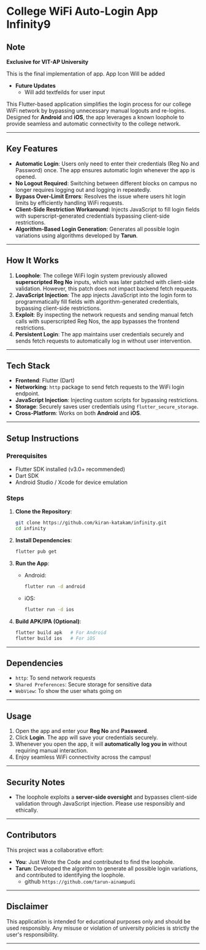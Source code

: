 # College WiFi Auto-Login App **Infinity9**

## Note

**Exclusive for VIT-AP University**

This is the final implementation of app. App Icon Will be added
- **Future Updates**
   - Will add textfeilds for user input

This Flutter-based application simplifies the login process for our college WiFi network by bypassing unnecessary manual logouts and re-logins. Designed for **Android** and **iOS**, the app leverages a known loophole to provide seamless and automatic connectivity to the college network.

---

## Key Features

- **Automatic Login**: Users only need to enter their credentials (Reg No and Password) once. The app ensures automatic login whenever the app is opened.
- **No Logout Required**: Switching between different blocks on campus no longer requires logging out and logging in repeatedly.
- **Bypass Over-Limit Errors**: Resolves the issue where users hit login limits by efficiently handling WiFi requests.
- **Client-Side Restriction Workaround**: Injects JavaScript to fill login fields with superscript-generated credentials bypassing client-side restrictions.
- **Algorithm-Based Login Generation**: Generates all possible login variations using algorithms developed by **Tarun**.

---

## How It Works

1. **Loophole**: The college WiFi login system previously allowed **superscripted Reg No** inputs, which was later patched with client-side validation. However, this patch does not impact backend fetch requests.
2. **JavaScript Injection**: The app injects JavaScript into the login form to programmatically fill fields with algorithm-generated credentials, bypassing client-side restrictions.
3. **Exploit**: By inspecting the network requests and sending manual fetch calls with superscripted Reg Nos, the app bypasses the frontend restrictions.
4. **Persistent Login**: The app maintains user credentials securely and sends fetch requests to automatically log in without user intervention.

---

## Tech Stack

- **Frontend**: Flutter (Dart)
- **Networking**: `http` package to send fetch requests to the WiFi login endpoint.
- **JavaScript Injection**: Injecting custom scripts for bypassing restrictions.
- **Storage**: Securely saves user credentials using `flutter_secure_storage`.
- **Cross-Platform**: Works on both **Android** and **iOS**.

---

## Setup Instructions

### Prerequisites
- Flutter SDK installed (v3.0+ recommended)
- Dart SDK
- Android Studio / Xcode for device emulation

### Steps
1. **Clone the Repository**:
   ```bash
   git clone https://github.com/kiran-katakam/infinity.git
   cd infinity
   ```

2. **Install Dependencies**:
   ```bash
   flutter pub get
   ```

3. **Run the App**:
   - Android:
     ```bash
     flutter run -d android
     ```
   - iOS:
     ```bash
     flutter run -d ios
     ```

4. **Build APK/IPA (Optional)**:
   ```bash
   flutter build apk   # For Android
   flutter build ios   # For iOS
   ```


---

## Dependencies
- `http`: To send network requests
- `Shared Preferences`: Secure storage for sensitive data
- `WebView`: To show the user whats going on

---

## Usage
1. Open the app and enter your **Reg No** and **Password**.
2. Click **Login**. The app will save your credentials securely.
3. Whenever you open the app, it will **automatically log you in** without requiring manual interaction.
4. Enjoy seamless WiFi connectivity across the campus!

---

## Security Notes
- The loophole exploits a **server-side oversight** and bypasses client-side validation through JavaScript injection. Please use responsibly and ethically.

---

## Contributors
This project was a collaborative effort:
- **You**: Just Wrote the Code and contributed to find the loophole.
- **Tarun**: Developed the algorithm to generate all possible login variations,  and contributed to identifying the loophole.
  - github ``https://github.com/tarun-ainampudi``

---

## Disclaimer
This application is intended for educational purposes only and should be used responsibly. Any misuse or violation of university policies is strictly the user's responsibility.

---
